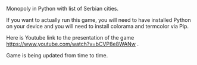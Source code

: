Monopoly in Python with list of Serbian cities.

If you want to actually run this game, you will need to have installed Python on your device and you will need to install colorama and termcolor via Pip.

Here is Youtube link to the presentation of the game https://www.youtube.com/watch?v=bCVP8e8WANw .

Game is being updated from time to time.
